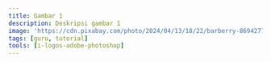 ```yaml
---
title: Gambar 1
description: Deskripsi gambar 1
image: 'https://cdn.pixabay.com/photo/2024/04/13/18/22/barberry-8694277_1280.jpg'
tags: [guru, tutorial]
tools: [i-logos-adobe-photoshop]
---
```

